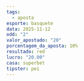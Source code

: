 ```yaml
---
tags:
  - aposta
esporte: basquete
data: 2025-11-12
odd: "2"
valor_apostado: "20"
porcentagem_da_aposta: 10%
resultado: red
lucro: "20.00"
casa: superbet
tipster: pei
---
```

